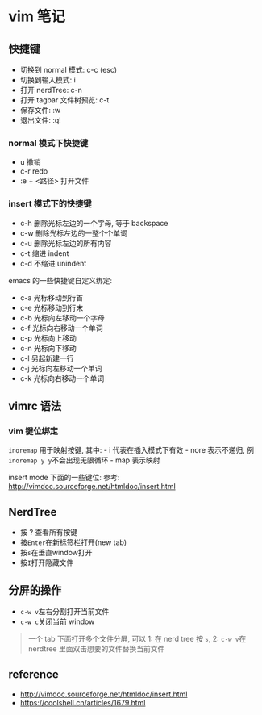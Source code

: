 # vim 笔记

## 快捷键

- 切换到 normal 模式: c-c (esc)
- 切换到输入模式: i
- 打开 nerdTree: c-n
- 打开 tagbar 文件树预览: c-t
- 保存文件: :w
- 退出文件: :q!

### normal 模式下快捷键

- u 撤销
- c-r redo
- :e + <路径> 打开文件

### insert 模式下的快捷键

- c-h 删除光标左边的一个字母, 等于 backspace
- c-w 删除光标左边的一整个个单词
- c-u 删除光标左边的所有内容
- c-t 缩进 indent
- c-d 不缩进 unindent

emacs 的一些快捷键自定义绑定:
- c-a 光标移动到行首
- c-e 光标移动到行末
- c-b 光标向左移动一个字母
- c-f 光标向右移动一个单词
- c-p 光标向上移动
- c-n 光标向下移动
- c-l 另起新建一行
- c-j 光标向左移动一个单词
- c-k 光标向右移动一个单词


## vimrc 语法

### vim 键位绑定

`inoremap` 用于映射按键, 其中:
	- i 代表在插入模式下有效
	- nore 表示不递归, 例`inoremap y y`不会出现无限循环
	- map 表示映射

insert mode 下面的一些键位:
参考: http://vimdoc.sourceforge.net/htmldoc/insert.html


## NerdTree

- 按 ? 查看所有按键
- 按`Enter`在新标签栏打开(new tab)
- 按`s`在垂直window打开
- 按`I`打开隐藏文件


## 分屏的操作

- `c-w v`左右分割打开当前文件
- `c-w c`关闭当前 window

> 一个 tab 下面打开多个文件分屏, 可以 1: 在 nerd tree 按 `s`, 2: `c-w v`在 nerdtree 里面双击想要的文件替换当前文件

## reference
- http://vimdoc.sourceforge.net/htmldoc/insert.html
- https://coolshell.cn/articles/1679.html
